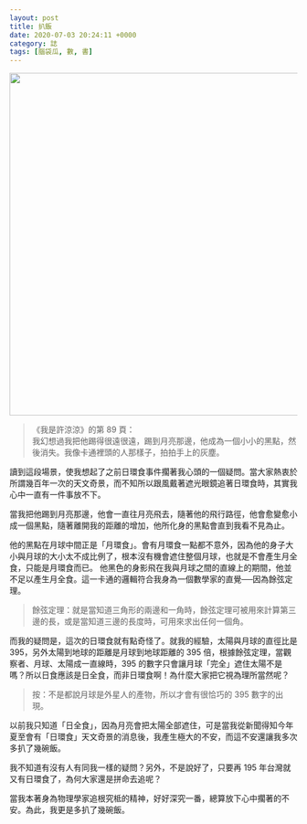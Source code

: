 ```yaml
---
layout: post
title: 扒飯
date: 2020-07-03 20:24:11 +0000
category: 誌
tags: [腦袋瓜, 數, 書]
---
```


<img src="https://doltegg.github.io/blog/assets/images/2020/eclipse.jpg" style="width:600px;"/>

> 《我是許涼涼》的第 89 頁：<br>
> 我幻想過我把他踢得很遠很遠，踢到月亮那邊，他成為一個小小的黑點，然後消失。我像卡通裡頭的人那樣子，拍拍手上的灰塵。


<!--more-->
 
讀到這段場景，使我想起了之前日環食事件擱著我心頭的一個疑問。當大家熱衷於所謂幾百年一次的天文奇景，而不知所以跟風戴著遮光眼鏡追著日環食時，其實我心中一直有一件事放不下。

當我把他踢到月亮那邊，他會一直往月亮飛去，隨著他的飛行路徑，他會愈變愈小成一個黑點，隨著離開我的距離的增加，他所化身的黑點會直到我看不見為止。

他的黑點在月球中間正是「月環食」。會有月環食一點都不意外，因為他的身子大小與月球的大小太不成比例了，根本沒有機會遮住整個月球，也就是不會產生月全食，只能是月環食而已。
他黑色的身影飛在我與月球之間的直線上的期間，他並不足以產生月全食。這一卡通的邏輯符合我身為一個數學家的直覺──因為餘弦定理。

> 餘弦定理：就是當知道三角形的兩邊和一角時，餘弦定理可被用來計算第三邊的長，或是當知道三邊的長度時，可用來求出任何一個角。

而我的疑問是，這次的日環食就有點奇怪了。就我的經驗，太陽與月球的直徑比是 395，另外太陽到地球的距離是月球到地球距離的 395 倍，根據餘弦定理，當觀察者、月球、太陽成一直線時，395 的數字只會讓月球「完全」遮住太陽不是嗎？所以日食應該是日全食，而非日環食啊！為什麼大家把它視為理所當然呢？

> 按：不是都說月球是外星人的產物，所以才會有很恰巧的 395 數字的出現。

以前我只知道「日全食」，因為月亮會把太陽全部遮住，可是當我從新聞得知今年夏至會有「日環食」天文奇景的消息後，我產生極大的不安，而這不安還讓我多次多扒了幾碗飯。

我不知道有沒有人有同我一樣的疑問？另外，不是說好了，只要再 195 年台灣就又有日環食了，為何大家還是拼命去追呢？

當我本著身為物理學家追根究柢的精神，好好深究一番，總算放下心中擱著的不安。為此，我更是多扒了幾碗飯。
